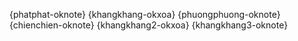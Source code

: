 {phatphat-oknote} {khangkhang-okxoa} {phuongphuong-oknote} {chienchien-oknote} {khangkhang2-okxoa} {khangkhang3-oknote}
